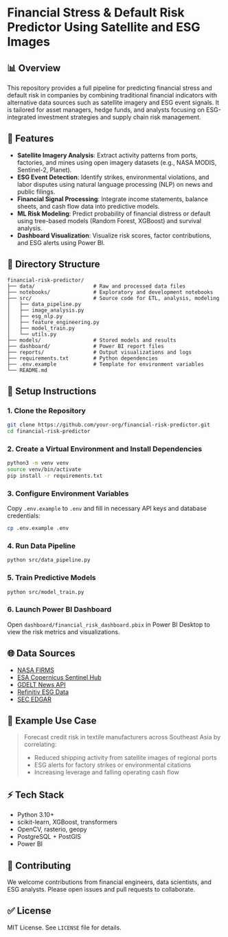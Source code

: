 # Financial Stress & Default Risk Predictor Using Satellite and ESG Images

## 📊 Overview

This repository provides a full pipeline for predicting financial stress and default risk in companies by combining traditional financial indicators with alternative data sources such as satellite imagery and ESG event signals. It is tailored for asset managers, hedge funds, and analysts focusing on ESG-integrated investment strategies and supply chain risk management.

## 🧠 Features

- **Satellite Imagery Analysis**: Extract activity patterns from ports, factories, and mines using open imagery datasets (e.g., NASA MODIS, Sentinel-2, Planet).
- **ESG Event Detection**: Identify strikes, environmental violations, and labor disputes using natural language processing (NLP) on news and public filings.
- **Financial Signal Processing**: Integrate income statements, balance sheets, and cash flow data into predictive models.
- **ML Risk Modeling**: Predict probability of financial distress or default using tree-based models (Random Forest, XGBoost) and survival analysis.
- **Dashboard Visualization**: Visualize risk scores, factor contributions, and ESG alerts using Power BI.

## 📁 Directory Structure

```
financial-risk-predictor/
├── data/                   # Raw and processed data files
├── notebooks/              # Exploratory and development notebooks
├── src/                    # Source code for ETL, analysis, modeling
│   ├── data_pipeline.py
│   ├── image_analysis.py
│   ├── esg_nlp.py
│   ├── feature_engineering.py
│   ├── model_train.py
│   └── utils.py
├── models/                 # Stored models and results
├── dashboard/              # Power BI report files
├── reports/                # Output visualizations and logs
├── requirements.txt        # Python dependencies
├── .env.example            # Template for environment variables
└── README.md
```

## 🔧 Setup Instructions

### 1. Clone the Repository

```bash
git clone https://github.com/your-org/financial-risk-predictor.git
cd financial-risk-predictor
```

### 2. Create a Virtual Environment and Install Dependencies

```bash
python3 -m venv venv
source venv/bin/activate
pip install -r requirements.txt
```

### 3. Configure Environment Variables

Copy `.env.example` to `.env` and fill in necessary API keys and database credentials:

```bash
cp .env.example .env
```

### 4. Run Data Pipeline

```bash
python src/data_pipeline.py
```

### 5. Train Predictive Models

```bash
python src/model_train.py
```

### 6. Launch Power BI Dashboard

Open `dashboard/financial_risk_dashboard.pbix` in Power BI Desktop to view the risk metrics and visualizations.

## 🌐 Data Sources

- [NASA FIRMS](https://firms.modaps.eosdis.nasa.gov/)
- [ESA Copernicus Sentinel Hub](https://scihub.copernicus.eu/)
- [GDELT News API](https://www.gdeltproject.org/)
- [Refinitiv ESG Data](https://www.refinitiv.com/en/sustainable-finance/esg-scores)
- [SEC EDGAR](https://www.sec.gov/edgar.shtml)

## 🎯 Example Use Case

> Forecast credit risk in textile manufacturers across Southeast Asia by correlating:
>
> - Reduced shipping activity from satellite images of regional ports
> - ESG alerts for factory strikes or environmental citations
> - Increasing leverage and falling operating cash flow

## ⚡ Tech Stack

- Python 3.10+
- scikit-learn, XGBoost, transformers
- OpenCV, rasterio, geopy
- PostgreSQL + PostGIS
- Power BI

## 🎉 Contributing

We welcome contributions from financial engineers, data scientists, and ESG analysts. Please open issues and pull requests to collaborate.

## ✅ License

MIT License. See `LICENSE` file for details.

